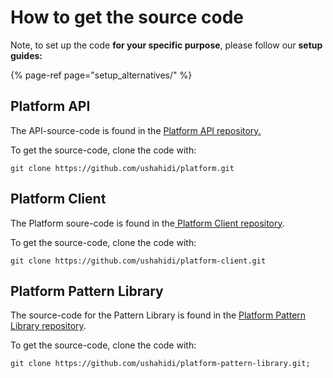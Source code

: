 # How to get the source code

Note, to set up the code **for your specific purpose**, please follow our **setup guides:**

{% page-ref page="setup\_alternatives/" %}

## Platform API

The API-source-code is found in the [Platform API repository.](https://github.com/ushahidi/platform)

To get the source-code, clone the code with:

```text
git clone https://github.com/ushahidi/platform.git
```

## Platform Client

The Platform soure-code is found in the[ Platform Client repository](https://github.com/ushahidi/platform-client).

To get the source-code, clone the code with:

```
git clone https://github.com/ushahidi/platform-client.git
```

## Platform Pattern Library

The source-code for the Pattern Library is found in the [Platform Pattern Library repository](https://github.com/ushahidi/platform-pattern-library).

To get the source-code, clone the code with:

```text
git clone https://github.com/ushahidi/platform-pattern-library.git;
```





